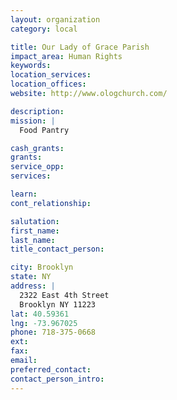 ```yaml
---
layout: organization
category: local

title: Our Lady of Grace Parish
impact_area: Human Rights
keywords: 
location_services: 
location_offices: 
website: http://www.ologchurch.com/

description: 
mission: |
  Food Pantry

cash_grants: 
grants: 
service_opp: 
services: 

learn: 
cont_relationship: 

salutation: 
first_name: 
last_name: 
title_contact_person: 

city: Brooklyn
state: NY
address: |
  2322 East 4th Street     
  Brooklyn NY 11223
lat: 40.59361
lng: -73.967025
phone: 718-375-0668
ext: 
fax: 
email: 
preferred_contact: 
contact_person_intro: 
---
```


